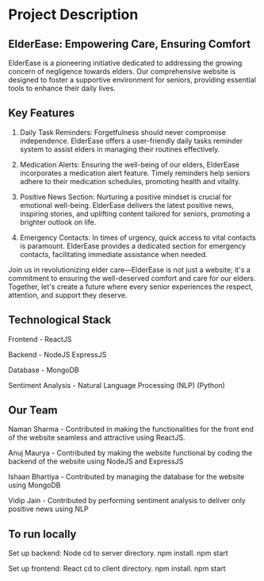 # Project Description
## ElderEase: Empowering Care, Ensuring Comfort

ElderEase is a pioneering initiative dedicated to addressing the growing concern of negligence towards elders.
Our comprehensive website is designed to foster a supportive environment for seniors, providing essential tools to enhance their daily lives.

## Key Features

1. Daily Task Reminders: Forgetfulness should never compromise independence. ElderEase offers a user-friendly daily tasks reminder system to assist elders in managing their routines effectively.

2. Medication Alerts: Ensuring the well-being of our elders, ElderEase incorporates a medication alert feature. Timely reminders help seniors adhere to their medication schedules, promoting health and vitality.

3. Positive News Section: Nurturing a positive mindset is crucial for emotional well-being. ElderEase delivers the latest positive news, inspiring stories, and uplifting content tailored for seniors, promoting a brighter outlook on life.

4. Emergency Contacts: In times of urgency, quick access to vital contacts is paramount. ElderEase provides a dedicated section for emergency contacts, facilitating immediate assistance when needed.

Join us in revolutionizing elder care—ElderEase is not just a website; it's a commitment to ensuring the well-deserved comfort and care for our elders. Together, let's create a future where every senior experiences the respect, attention, and support they deserve.

## Technological Stack

Frontend - ReactJS

Backend - NodeJS ExpressJS

Database - MongoDB

Sentiment Analysis - Natural Language Processing (NLP) (Python)

## Our Team

Naman Sharma - Contributed in making the functionalities for the front end of the website seamless and attractive using ReactJS.

Anuj Maurya - Contributed by making the website functional by coding the backend of the website using NodeJS and ExpressJS

Ishaan Bhartiya - Contributed by managing the database for the website using MongoDB

Vidip Jain - Contributed by performing sentiment analysis to deliver only positive news using NLP

## To run locally

Set up backend: Node
cd to server directory. npm install. npm start

Set up frontend: React
cd to client directory. npm install. npm start